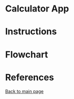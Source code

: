 # Calculator App


# Instructions 


# Flowchart 


# References


[Back to main page](https://github.com/ErkanHatipoglu/100-days-of-code)